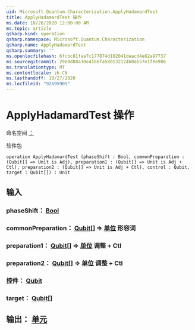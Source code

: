 ```yaml
---
uid: Microsoft.Quantum.Characterization.ApplyHadamardTest
title: ApplyHadamardTest 操作
ms.date: 10/26/2020 12:00:00 AM
ms.topic: article
qsharp.kind: operation
qsharp.namespace: Microsoft.Quantum.Characterization
qsharp.name: ApplyHadamardTest
qsharp.summary: ''
ms.openlocfilehash: 6fcbc81faa7c177874d102041daacd4e62a97737
ms.sourcegitcommit: 29e0d88a30e4166fa580132124b0eb57e1f0e986
ms.translationtype: MT
ms.contentlocale: zh-CN
ms.lasthandoff: 10/27/2020
ms.locfileid: "92695905"
---
```

# <a name="applyhadamardtest-operation"></a>ApplyHadamardTest 操作

命名空间 [：](xref:Microsoft.Quantum.Characterization)

软件包 [](https://nuget.org/packages/)




```qsharp
operation ApplyHadamardTest (phaseShift : Bool, commonPreparation : (Qubit[] => Unit is Adj), preparation1 : (Qubit[] => Unit is Adj + Ctl), preparation2 : (Qubit[] => Unit is Adj + Ctl), control : Qubit, target : Qubit[]) : Unit
```


## <a name="input"></a>输入

### <a name="phaseshift--bool"></a>phaseShift： [Bool](xref:microsoft.quantum.lang-ref.bool)




### <a name="commonpreparation--qubit--unit-adj"></a>commonPreparation： [Qubit](xref:microsoft.quantum.lang-ref.qubit)[] => [单位](xref:microsoft.quantum.lang-ref.unit) 形容词




### <a name="preparation1--qubit--unit-adj--ctl"></a>preparation1： [Qubit](xref:microsoft.quantum.lang-ref.qubit)[] => [单位](xref:microsoft.quantum.lang-ref.unit) 调整 + Ctl




### <a name="preparation2--qubit--unit-adj--ctl"></a>preparation2： [Qubit](xref:microsoft.quantum.lang-ref.qubit)[] => [单位](xref:microsoft.quantum.lang-ref.unit) 调整 + Ctl




### <a name="control--qubit"></a>控件： [Qubit](xref:microsoft.quantum.lang-ref.qubit)




### <a name="target--qubit"></a>target： [Qubit](xref:microsoft.quantum.lang-ref.qubit)[]





## <a name="output--unit"></a>输出： [单元](xref:microsoft.quantum.lang-ref.unit)

